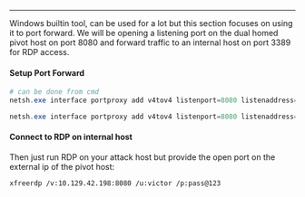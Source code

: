 -- -
Windows builtin tool, can be used for a lot but this section focuses on using it to port forward. We will be opening a listening port on the dual homed pivot host on port 8080 and forward traffic to an internal host on port 3389 for RDP access.
#### Setup Port Forward
```powershell
# can be done from cmd
netsh.exe interface portproxy add v4tov4 listenport=8080 listenaddress=<external ip> connectport=3389 connectaddress=<internal target ip>

netsh.exe interface portproxy add v4tov4 listenport=8080 listenaddress=10.129.15.150 connectport=3389 connectaddress=172.16.5.25
```
#### Connect to RDP on internal host
Then just run RDP on your attack host but provide the open port on the external ip of the pivot host:
```bash
xfreerdp /v:10.129.42.198:8080 /u:victor /p:pass@123
```